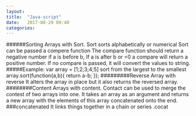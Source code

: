 ```yaml
---
layout: 
title:  "Java-script"
date:   2017-08-29 09:40
categories: 
---
```

######Sorting Arrays with Sort.
Sort sorts alphabetically or numerical 
Sort can be passed a compere function 
The compare function should return a negative number if a is before b,
If a is after b or =0 a compare will return a positive number.
If no compare is passed, it will convert the values to string.
#####Example:
var array = [1;2;3;4;5]
   sort from the largest to the smallest
array.sort(function(a,b){
 return a-b;
 });
#########Reverse Array with reverse
It alters the array in place but it also returns the reversed array.
########Content Arrays with content.
Contact can be used to merge the contest of two arrays into one.
It takes an array as an argument and returns a new array with the elements of this array concatenated onto the end.
###concatenated 
It links things together in a chain or series
.cocat